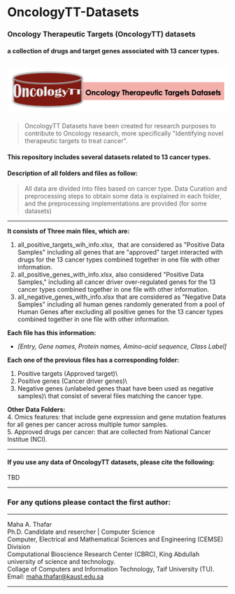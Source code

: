 # OncologyTT-Datasets
### Oncology Therapeutic Targets (OncologyTT) datasets
#### a collection of drugs and target genes associated with 13 cancer types.

![alt text](https://github.com/MahaThafar/OncologyTT-Datasets/blob/main/OncologyTT_logo.png)
---

> OncologyTT Datasets have been created for research purposes to contribute to Oncology research, more specifically "Identifying novel therapeutic targets to treat cancer".


#### This repository includes several datasets related to 13 cancer types.
#### Description of all folders and files as follow:

> All data are divided into files based on cancer type.
> Data Curation and preprocessing steps to obtain some data is explained in each folder,
> and the preprocessing implementations are provided (for some datasets)

----
**It consists of Three main files, which are:**
1. all_positive_targets_wih_info.xlsx,  that are considered as "Positive Data Samples" including all genes that are "approved" target interacted with drugs for the 13 cancer types combined together in one file with other information.
2. all_positive_genes_with_info.xlsx, also considered "Positive Data Samples," including all cancer driver over-regulated genes for the 13 cancer types combined together in one file with other information.
3. all_negative_genes_with_info.xlsx that are considered as "Negative Data Samples" including all human genes randomly generated from a pool of Human Genes after excluding all positive genes for the 13 cancer types combined together in one file with other information.

**Each file has this information:**
- *[Entry, Gene names, Protein names, Amino-acid sequence, Class Label]*


**Each one of the previous files has a corresponding folder:**
1. Positive targets (Approved target)\
2. Positive genes (Cancer driver genes)\
3. Negative genes (unlabeled genes thaat have been used as negative samples)\ 
that consist of several files matching the cancer type.

**Other Data Folders:**\
4. Omics features: that include gene expression and gene mutation features for all genes per cancer across multiple tumor samples.\
5. Approved drugs per cancer: that are collected from National Cancer Institue (NCI).

-----------------------------------------------
#### If you use any data of OncologyTT datasets, please cite the following:
TBD

--------------------------------------------------------------------
### For any qutions please contact the first author:
---------------------------------------------------------------------
Maha A. Thafar \
Ph.D. Candidate and resercher | Computer Science\
Computer, Electrical and Mathematical Sciences and Engineering (CEMSE) Division\
Computational Bioscience Research Center (CBRC), King Abdullah university of science and technology.\
Collage of Computers and Information Technology, Taif University (TU).\
Email: maha.thafar@kaust.edu.sa

----
